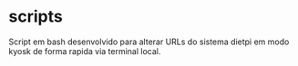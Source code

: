 # scripts

Script em bash desenvolvido para alterar URLs do sistema dietpi em modo kyosk de forma rapida via terminal local.

